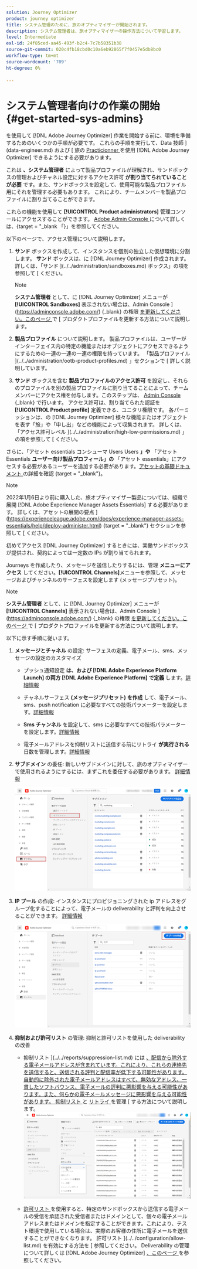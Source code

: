 ```yaml
---
solution: Journey Optimizer
product: journey optimizer
title: システム管理のために、旅のオプティマイザーが開始されます。
description: システム管理者は、旅オプティマイザーの操作方法について学習します。
level: Intermediate
exl-id: 24f85ced-aa45-493f-b2c4-7c7b58351b38
source-git-commit: 020c4fb18cbd0c10a6eb92865f7f0457e5db8bc0
workflow-type: tm+mt
source-wordcount: '709'
ht-degree: 0%

---
```


# システム管理者向けの作業の開始 {#get-started-sys-admins}

を使用して [!DNL Adobe Journey Optimizer] 作業を開始する前に、環境を準備するためのいくつかの手順が必要です。  これらの手順を実行して、Data 技師 ](data-engineer.md) および [ 旅の [ Practicionner ](marketer.md) を使用 [!DNL Adobe Journey Optimizer] できるようにする必要があります。


これは **、システム管理者** によって製品プロファイルが理解され、サンドボックスの管理およびチャネル設定に対するアクセス許可 **が割り当てられていることが必要** です。また、サンドボックスを設定して、使用可能な製品プロファイル用にそれを管理する必要もあります。 これにより、チームメンバーを製品プロファイルに割り当てることができます。

これらの機能を使用して **[!UICONTROL Product administrators]** 管理コンソールにアクセスすることができます。 [Adobe Admin Console ](https://helpx.adobe.com/enterprise/admin-guide.html) について詳しくは、{target = &quot;_blank 「}」を参照してください。

以下のページで、アクセス管理について説明します。

1. **サンド** ボックスを作成して、インスタンスを個別の独立した仮想環境に分割します。 **サンド** ボックスは、に [!DNL Journey Optimizer] 作成されます。 詳しくは、「サンド ](../../administration/sandboxes.md) ボックス」の項を参照して [ ください。

   >[!NOTE]
   >**システム管理者** として、に [!DNL Journey Optimizer] メニューが **[!UICONTROL Sandboxes]** 表示されない場合は、Admin Console ](https://adminconsole.adobe.com/) {_blank} の権限 [ を更新してください。このページ ](../../administration/permissions.md#edit-product-profile) で [ プロダクトプロファイルを更新する方法について説明します。

1. **製品プロファイル** について説明します。 製品プロファイルは、ユーザーがインターフェイス内の特定の機能またはオブジェクトにアクセスできるようにするための一連の一連の一連の権限を持っています。 「製品プロファイル ](../../administration/ootb-product-profiles.md) 」セクションで [ 詳しく説明しています。

1. **サンド** ボックスを含む **製品プロファイルのアクセス許可** を設定し、それらのプロファイルを別の製品プロファイルに割り当てることによって、チームメンバーにアクセス権を付与します。このステップは、 [ Admin Console ](https://adminconsole.adobe.com/) {_blank} で行います。 アクセス許可は、割り当てられた認証を **[!UICONTROL Product profile]** 定義できる、ユニタリ権限です。 各パーミッションは、の [!DNL Journey Optimizer] 様々な機能またはオブジェクトを表す「旅」や「申し出」などの機能によって収集されます。 詳しくは、「アクセス許可レベル ](../../administration/high-low-permissions.md) 」の項を参照して [ ください。

さらに、「アセット essentials コンシューマ Users Users **」や** 「アセット Essentials **ユーザー向け製品プロフィール」の** 「アセット essentials」にアクセスする必要があるユーザーを追加する必要があります。[アセットの基礎ドキュメント ](https://experienceleague.adobe.com/docs/experience-manager-assets-essentials/help/deploy-administer.html) の詳細を確認 {target = &quot;_blank&quot;}。

>[!NOTE]
>2022年1月6日より前に購入した、旅オプティマイザー製品については、組織で展開 [!DNL Adobe Experience Manager Assets Essentials] する必要があります。 詳しくは、アセットの展開の要点 ](https://experienceleague.adobe.com/docs/experience-manager-assets-essentials/help/deploy-administer.html) {target = &quot;_blank&quot;} セクションを参照して [ ください。

初めてアクセス [!DNL Journey Optimizer] するときには、実働サンドボックスが提供され、契約によっては一定数の IPs が割り当てられます。

Journeys を作成したり、メッセージを送信したりするには、管理 **メニューにアクセス** してください。**[!UICONTROL Channels]**&#x200B;メニューを参照して、メッセージおよびチャンネルのサーフェスを設定します (メッセージプリセット)。

>[!NOTE]
>**システム管理者** として、に [!DNL Journey Optimizer] メニューが **[!UICONTROL Channels]** 表示されない場合は、Admin Console ](https://adminconsole.adobe.com/) {_blank} の権限 [ を更新してください。このページ ](../../administration/permissions.md#edit-product-profile) で [ プロダクトプロファイルを更新する方法について説明します。

以下に示す手順に従います。

1. **メッセージとチャネル** の設定: サーフェスの定義、電子メール、sms、メッセージの設定のカスタマイズ

   * プッシュ通知設定 **は、および [!DNL Adobe Experience Platform Launch] の両方 [!DNL Adobe Experience Platform] で定義** します。[詳細情報](../../push/push-gs.md)

   * チャネルサーフェス **(メッセージプリセット) を作成** して、電子メール、sms、push notification に必要なすべての技術パラメーターを設定します。[詳細情報](../../configuration/channel-surfaces.md)

   * **Sms チャンネル** を設定して、sms に必要なすべての技術パラメーターを設定します。[詳細情報](../../sms/sms-configuration.md)

   * 電子メールアドレスを抑制リストに送信する前にリトライ **が実行される** 日数を管理します。[詳細情報](../../configuration/manage-suppression-list.md)

1. **サブドメイン** の委任: 新しいサブドメインに対して、旅のオプティマイザーで使用されるようにするには、まずこれを委任する必要があります。 [詳細情報](../../configuration/about-subdomain-delegation.md)

   ![](../assets/subdomain.png)

1. **IP プール** の作成: インスタンスにプロビジョニングされた ip アドレスをグループ化することによって、電子メールの deliverability と評判を向上させることができます。 [詳細情報](../../configuration/ip-pools.md)

   ![](../assets/ip-pool.png)

1. **抑制および許可リスト** の管理: 抑制と許可リストを使用した deliverability の改善

   * 抑制リスト ](../../reports/suppression-list.md) には [ 、配信から除外する電子メールアドレスが含まれています。これにより、これらの連絡先を送信すると、送信される評判と配信率が低下する可能性があります。自動的に除外された電子メールアドレスはすべて、無効なアドレス、一貫したソフトバウンス、電子メールの評判に悪影響を与える可能性があります。また、何らかの電子メールメッセージに悪影響を与える可能性があります。 抑制リスト ](../../configuration/manage-suppression-list.md) と [ リトライ ](../../configuration/retries.md) を管理 [ する方法について説明します。
   ![](../assets/suppression-list-filtering-example.png)

   * [許可リスト ](../../configuration/allow-list.md) を使用すると、特定のサンドボックスから送信する電子メールの受信を承認された受信者またはドメインとして、個々の電子メールアドレスまたはドメインを指定することができます。これにより、テスト環境で使用している場合は、実際のお客様の住所に電子メールを送信することができなくなります。 許可リスト ](../../configuration/allow-list.md) を有効にする方法を [ 参照してください。
   Deliverability の管理について詳しくは [!DNL Adobe Journey Optimizer] [ 、このページ ](../../reports/deliverability.md) を参照してください。
